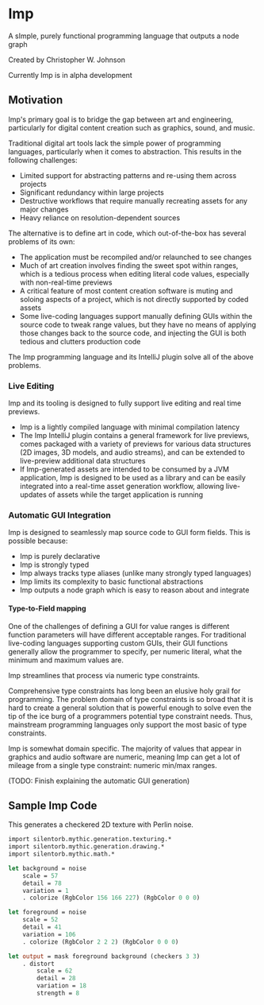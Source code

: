 # Imp

A sImple, purely functional programming language that outputs a node graph

Created by Christopher W. Johnson

Currently Imp is in alpha development

## Motivation

Imp's primary goal is to bridge the gap between art and engineering, particularly for digital content creation such as graphics, sound, and music.

Traditional digital art tools lack the simple power of programming languages, particularly when it comes to  abstraction.  This results in the following challenges:

* Limited support for abstracting patterns and re-using them across projects
* Significant redundancy within large projects
* Destructive workflows that require manually recreating assets for any major changes
* Heavy reliance on resolution-dependent sources

The alternative is to define art in code, which out-of-the-box has several problems of its own:

* The application must be recompiled and/or relaunched to see changes
* Much of art creation involves finding the sweet spot within ranges, which is a tedious process when editing literal code values, especially with non-real-time previews
* A critical feature of most content creation software is muting and soloing aspects of a project, which is not directly supported by coded assets
* Some live-coding languages support manually defining GUIs within the source code to tweak range values, but they have no means of applying those changes back to the source code, and injecting the GUI is both tedious and clutters production code

The Imp programming language and its IntelliJ plugin solve all of the above problems.

### Live Editing

Imp and its tooling is designed to fully support live editing and real time previews.

* Imp is a lightly compiled language with minimal compilation latency
* The Imp IntelliJ plugin contains a general framework for live previews, comes packaged with a variety of previews for various data structures (2D images, 3D models, and audio streams), and can be extended to live-preview additional data structures
* If Imp-generated assets are intended to be consumed by a JVM application, Imp is designed to be used as a library and can be easily integrated into a real-time asset generation workflow, allowing live-updates of assets while the target application is running

### Automatic GUI Integration

Imp is designed to seamlessly map source code to GUI form fields.  This is possible because:

* Imp is purely declarative
* Imp is strongly typed
* Imp always tracks type aliases (unlike many strongly typed languages)
* Imp limits its complexity to basic functional abstractions
* Imp outputs a node graph which is easy to reason about and integrate

#### Type-to-Field mapping

One of the challenges of defining a GUI for value ranges is different function parameters will have different acceptable ranges.  For traditional live-coding languages supporting custom GUIs, their GUI functions generally allow the programmer to specify, per numeric literal, what the minimum and maximum values are.

Imp streamlines that process via numeric type constraints.

Comprehensive type constraints has long been an elusive holy grail for programming.  The problem domain of type constraints is so broad that it is hard to create a general solution that is powerful enough to solve even the tip of the ice burg of a programmers potential type constraint needs.  Thus, mainstream programming languages only support the most basic of type constraints.

Imp is somewhat domain specific.  The majority of values that appear in graphics and audio software are numeric, meaning Imp can get a lot of mileage from a single type constraint: numeric min/max ranges.

(TODO: Finish explaining the automatic GUI generation)

## Sample Imp Code

This generates a checkered 2D texture with Perlin noise.

```ocaml
import silentorb.mythic.generation.texturing.*
import silentorb.mythic.generation.drawing.*
import silentorb.mythic.math.*

let background = noise
    scale = 57
    detail = 78
    variation = 1
    . colorize (RgbColor 156 166 227) (RgbColor 0 0 0)

let foreground = noise
    scale = 52
    detail = 41
    variation = 106
    . colorize (RgbColor 2 2 2) (RgbColor 0 0 0)

let output = mask foreground background (checkers 3 3)
    . distort
        scale = 62
        detail = 28
        variation = 18
        strength = 8

```

